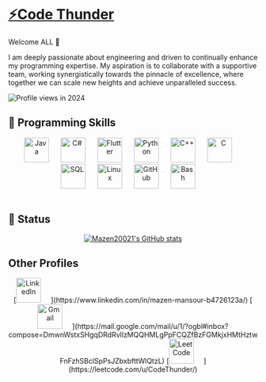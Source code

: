 # [⚡Code Thunder](https://drive.google.com/file/d/1Rn_GuxqdBnIU3WYwfAS9DgsseVKGq4Dv/view?usp=sharing)
Welcome ALL 👋

I am deeply passionate about engineering and driven to continually enhance my programming expertise. My aspiration is to collaborate with a supportive team, working synergistically towards the pinnacle of excellence, where together we can scale new heights and achieve unparalleled success.

![Profile views in 2024](https://komarev.com/ghpvc/?username=Mazen20021&style=for-the-badge&color=1155ba)

## 🧰 Programming Skills

<div align="center">
  <img alt="Java" width="50px" style="padding-right:20px;" src="https://cdn.jsdelivr.net/gh/devicons/devicon/icons/java/java-original.svg"/>
  <img alt="C#" width="50px" style="padding-right:20px;" src="https://cdn.jsdelivr.net/gh/devicons/devicon/icons/csharp/csharp-original.svg"/>
  <img alt="Flutter" width="50px" style="padding-right:20px;" src="https://cdn.jsdelivr.net/gh/devicons/devicon/icons/flutter/flutter-original.svg"/>
  <img alt="Python" width="50px" style="padding-right:20px;" src="https://cdn.jsdelivr.net/gh/devicons/devicon/icons/python/python-plain.svg"/>
  <img alt="C++" width="50px" style="padding-right:20px;" src="https://cdn.jsdelivr.net/gh/devicons/devicon/icons/cplusplus/cplusplus-line.svg"/>
  <img alt="C" width="50px" style="padding-right:20px;" src="https://cdn.jsdelivr.net/gh/devicons/devicon/icons/c/c-line.svg"/>
  <img alt="SQL" width="50px" style="padding-right:20px;" src="https://cdn.jsdelivr.net/gh/devicons/devicon/icons/mysql/mysql-original.svg"/>
  <img alt="Linux" width="50px" style="padding-right:20px;" src="https://cdn.jsdelivr.net/gh/devicons/devicon/icons/linux/linux-original.svg"/>
  <img alt="GitHub" width="50px" style="padding-right:20px;" src="https://cdn.jsdelivr.net/gh/devicons/devicon/icons/github/github-original.svg"/>
  <img alt="Bash" width="50px" style="padding-right:20px;" src="https://cdn.jsdelivr.net/gh/devicons/devicon/icons/bash/bash-original.svg"/>
</div>

<br />

## 🐞 Status

<div align="center">
  <a href="https://github.com/Mazen20021">
    <img src="https://github-readme-stats.vercel.app/api/top-langs?username=Mazen20021&hide=Makefile,javascript,typescript&theme=algolia&show_icons=true" alt="Mazen20021's GitHub stats">
  </a>
</div>

## Other Profiles
<div align="center">
[<img alt="LinkedIn" width="50px" style="padding-right:20px;" src="https://cdn.jsdelivr.net/gh/devicons/devicon/icons/linkedin/linkedin-original.svg"/>](https://www.linkedin.com/in/mazen-mansour-b4726123a/)
[<img alt="Gmail" width="50px" style="padding-right:20px;" src="https://cdn.jsdelivr.net/gh/devicons/devicon/icons/google/google-original.svg"/>](https://mail.google.com/mail/u/1/?ogbl#inbox?compose=DmwnWstxSHgqDRdRvllzMQQHMLgPpFCQZfBzFGMkjxHMtHztwFnFzhSBclSpPsJZbxbfttWlQtzL)
[<img alt="LeetCode" width="50px" style="padding-right:20px;" src="https://cdn.iconscout.com/icon/free/png-512/free-leetcode-3521542-2944960.png?f=webp&w=256"/>](https://leetcode.com/u/CodeThunder/)
</div>

<br />


